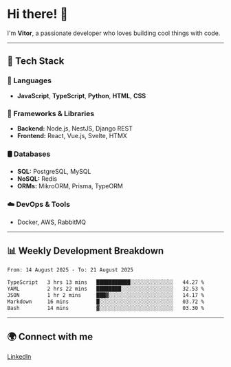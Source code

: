 
# Hi there! 👋

I'm **Vitor**, a passionate developer who loves building cool things with code.

---
## 🔧 Tech Stack

### 📌 Languages
- **JavaScript**, **TypeScript**, **Python**, **HTML**, **CSS**

### 🚀 Frameworks & Libraries
- **Backend:** Node.js, NestJS, Django REST
- **Frontend:** React, Vue.js, Svelte, HTMX

### 🛢️ Databases
- **SQL:** PostgreSQL, MySQL
- **NoSQL:** Redis
- **ORMs:** MikroORM, Prisma, TypeORM

### ☁️ DevOps & Tools
- Docker, AWS, RabbitMQ

---
## 📊 Weekly Development Breakdown

<!--START_SECTION:waka-->

```txt
From: 14 August 2025 - To: 21 August 2025

TypeScript   3 hrs 13 mins   ███████████░░░░░░░░░░░░░░   44.27 %
YAML         2 hrs 22 mins   ████████░░░░░░░░░░░░░░░░░   32.53 %
JSON         1 hr 2 mins     ███▓░░░░░░░░░░░░░░░░░░░░░   14.17 %
Markdown     16 mins         █░░░░░░░░░░░░░░░░░░░░░░░░   03.72 %
Bash         14 mins         ▓░░░░░░░░░░░░░░░░░░░░░░░░   03.30 %
```

<!--END_SECTION:waka-->

---
## 🌍 Connect with me
[LinkedIn](https://www.linkedin.com/in/vitorlc)
